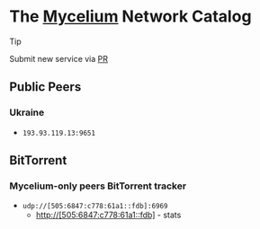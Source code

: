 # The [Mycelium](https://github.com/threefoldtech/mycelium) Network Catalog

> [!TIP]
> Submit new service via [PR](https://github.com/YGGverse/mycelium-catalog/pulls)

## Public Peers

### Ukraine

* `193.93.119.13:9651`

## BitTorrent

### Mycelium-only peers BitTorrent tracker

* `udp://[505:6847:c778:61a1::fdb]:6969`
  * [http://[505:6847:c778:61a1::fdb]](http://[505:6847:c778:61a1::fdb]) - stats